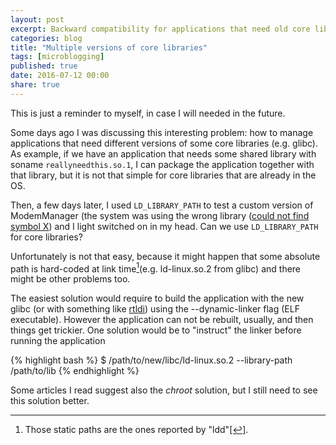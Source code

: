 ```yaml
---
layout: post
excerpt: Backward compatibility for applications that need old core libraries
categories: blog
title: "Multiple versions of core libraries"
tags: [microblogging]
published: true
date: 2016-07-12 00:00
share: true
---
```


This is just a reminder to myself, in case I will needed in the future.

Some days ago I was discussing this interesting problem: how to manage applications that need different versions of some core libraries (e.g. glibc).
As example, if we have an application that needs some shared library with soname `reallyneedthis.so.1`, I can package the application together with that library, but it is not that simple for core libraries that are already in the OS.

Then, a few days later, I used `LD_LIBRARY_PATH` to test a custom version of ModemManager (the system was using the wrong library ([could not find symbol X](http://clobrano.github.io/blog/undefined-symbol/)) and I light switched on in my head. Can we use `LD_LIBRARY_PATH` for core libraries?

Unfortunately is not that easy, because it might happen that some absolute path is hard-coded at link time<a rel="nofollow" href="#footnote1" id="ref_footnote1"><sup>1</sup></a>(e.g. ld-linux.so.2 from glibc) and there might be other problems too.

The easiest solution would require to build the application with the new glibc (or with something like [rtldi](http://bitwagon.com/rtldi/rtldi.html)) using the --dynamic-linker flag (ELF executable). However the application can not be rebuilt, usually, and then things get trickier. One solution would be to "instruct" the linker before running the application

{% highlight bash %}
$ /path/to/new/libc/ld-linux.so.2 --library-path /path/to/lib <binary>
{% endhighlight %}

Some articles I read suggest also the *chroot* solution, but I still need to see this solution better.

---

1. Those static paths are the ones reported by "ldd"<a rel="nofollow" href="#ref_footnote1" id="footnote1">[↩]</a>.
